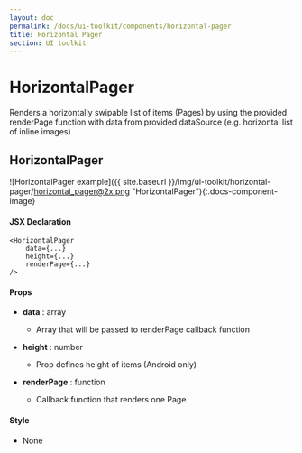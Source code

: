 ```yaml
---
layout: doc
permalink: /docs/ui-toolkit/components/horizontal-pager
title: Horizontal Pager
section: UI toolkit
---
```


# HorizontalPager

Renders a horizontally swipable list of items (Pages) by using the provided renderPage function with data from provided dataSource (e.g. horizontal list of inline images)

## HorizontalPager
![HorizontalPager example]({{ site.baseurl }}/img/ui-toolkit/horizontal-pager/horizontal_pager@2x.png "HorizontalPager"){:.docs-component-image}

#### JSX Declaration
```JSX
<HorizontalPager
    data={...}
    height={...}
    renderPage={...}
/>
```

#### Props

* **data** : array
  -  Array that will be passed to renderPage callback function

* **height** : number  
  - Prop defines height of items (Android only)

* **renderPage** : function  
  - Callback function that renders one Page
  
#### Style

* None
